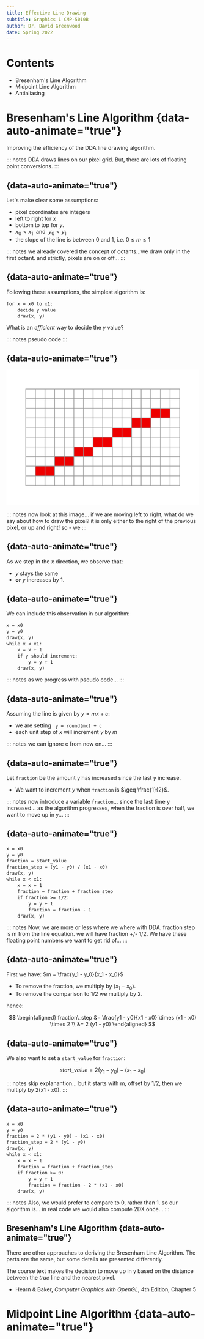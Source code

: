 ```yaml
---
title: Effective Line Drawing
subtitle: Graphics 1 CMP-5010B
author: Dr. David Greenwood
date: Spring 2022
---
```


# Contents

- Bresenham's Line Algorithm
- Midpoint Line Algorithm
- Antialiasing

# Bresenham's Line Algorithm {data-auto-animate="true"}

Improving the efficiency of the DDA line drawing algorithm.

::: notes
DDA draws lines on our pixel grid. But, there are lots of floating point conversions.
:::

## {data-auto-animate="true"}

Let's make clear some assumptions:

- pixel coordinates are integers
- left to right for $x$
- bottom to top for $y$.
- $x_0 < x_1~$ and $~y_0 < y_1$
- the slope of the line is between 0 and 1, i.e. $0 \leq m \leq 1$

::: notes
we already covered the concept of octants...we draw only in the first octant.
and strictly, pixels are on or off...
:::

## {data-auto-animate="true"}

Following these assumptions, the simplest algorithm is:

```{.python}
for x = x0 to x1:
    decide y value
    draw(x, y)
```

What is an _efficient_ way to decide the $y$ value?

::: notes
pseudo code
:::

## {data-auto-animate="true"}

![pixel line](assets/svg/pixel-line.svg)

::: notes
now look at this image... if we are moving left to right, what do we say about how to draw the pixel?
it is only either to the right of the previous pixel, or up and right!
so - we
:::

## {data-auto-animate="true"}

As we step in the $x$ direction, we observe that:

- $y$ stays the same
- **or** $y$ increases by 1.

## {data-auto-animate="true"}

We can include this observation in our algorithm:

```{.python}
x = x0
y = y0
draw(x, y)
while x < x1:
    x = x + 1
    if y should increment:
        y = y + 1
    draw(x, y)
```

::: notes
as we progress with pseudo code...
:::

## {data-auto-animate="true"}

Assuming the line is given by $y = mx + c$:

- we are setting ` y = round(mx) + c`
- each unit step of $x$ will increment $y$ by $m$

::: notes
we can ignore c from now on...
:::

## {data-auto-animate="true"}

Let `fraction` be the amount $y$ has increased since the last $y$ increase.

- We want to increment $y$ when `fraction` is $\geq \frac{1}{2}$.

::: notes
now introduce a variable `fraction`...
since the last time y increased...
as the algorithm progresses, when the fraction is over half, we want to move up in y...
:::

## {data-auto-animate="true"}

```{ .python}
x = x0
y = y0
fraction = start_value
fraction_step = (y1 - y0) / (x1 - x0)
draw(x, y)
while x < x1:
    x = x + 1
    fraction = fraction + fraction_step
    if fraction >= 1/2:
        y = y + 1
        fraction = fraction - 1
    draw(x, y)
```

::: notes
Now, we are more or less where we where with DDA.
fraction step is m from the line equation.
we will have fraction +/- 1/2.
We have these floating point numbers we want to get rid of...
:::

## {data-auto-animate="true"}

First we have: $m = \frac{y_1 - y_0}{x_1 - x_0}$

- To remove the fraction, we multiply by $(x_1 - x_0)$.
- To remove the comparison to $1/2$ we multiply by 2.

hence:

$$
\begin{aligned}
fraction\_step &= \frac{y1 - y0}{x1 - x0} \times (x1 - x0) \times 2 \\
        &= 2 (y1 - y0)
\end{aligned}
$$

## {data-auto-animate="true"}

We also want to set a `start_value` for `fraction`:

$$
start\_value = 2(y_1 - y_0) - (x_1 - x_0)
$$

::: notes
skip explanantion...
but it starts with m, offset by 1/2, then we multiply by 2(x1 - x0).
:::

## {data-auto-animate="true"}

```{ .python}
x = x0
y = y0
fraction = 2 * (y1 - y0) - (x1 - x0)
fraction_step = 2 * (y1 - y0)
draw(x, y)
while x < x1:
    x = x + 1
    fraction = fraction + fraction_step
    if fraction >= 0:
        y = y + 1
        fraction = fraction - 2 * (x1 - x0)
    draw(x, y)
```

::: notes
Also, we would prefer to compare to 0, rather than 1.
so our algorithm is...
in real code we would also compute 2DX once...
:::

## Bresenham's Line Algorithm {data-auto-animate="true"}

There are other approaches to deriving the Bresenham Line Algorithm.
The parts are the same, but some details are presented differently.

The course text makes the decision to move up in `y` based on the distance
between the _true_ line and the nearest pixel.

- Hearn & Baker, _Computer Graphics with OpenGL_, 4th Edition, Chapter 5

# Midpoint Line Algorithm {data-auto-animate="true"}
